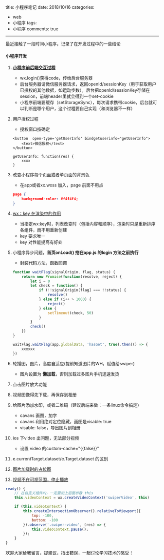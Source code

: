 title: 小程序笔记
date: 2018/10/16
categories:

- web
- 小程序
tags:
- 小程序
comments: true
---

最近接触了一段时间小程序，记录了在开发过程中的一些结论

#### 小程序开发
1. [**小程序前后端交互过程**](https://www.jianshu.com/p/0b03cbb73e6f)
    - wx.login()获得code，传给后台服务器
    - 后台服务器请微信服务器请求，返回openId/sessionKey（用于获取用户已授权的其他数据，如运动步数），后台把openId/sessionKey存储在session，前端header里就会得到一个set-cookie 
    - 小程序前端要缓存（setStorageSync），每次请求携带cookie，后台就可以判断是哪个用户，这个过程要自己实现（和浏览器不一样）
2. 用户授权过程
    - 授权窗口按确定
    ```php+HTML
    <button  open-type='getUserInfo' bindgetuserinfo="getUserInfo">
        <text>微信授权</text>
    </button>
    
    getUserInfo: function(res) {
        xxxx
    }
    ```
3. 改变小程序每个页面或者单页面的背景色
    - 在app或者xx.wxss 加入，page 前面不用点
    ```json
    page {
        background-color: #f4f4f4;
    }
    ```
4. [wx：key 在渲染中的作用](http://www.wxappclub.com/topic/536)

    - 当指定wx:key时，列表改变时（包括内容和顺序），渲染时只是重新排序各组件，而不用重新创建
    - key 要求唯一
    - key 对性能提高有好处
5. 小程序异步问题，**首页onLoad() 抢在app.js 的login 方法之前执行**
    - 封装代码方法，函数回调
    ```js
    function waitFlag(signalOrigin, flag, status) {
        return new Promise(function(resolve, reject) {
            let i = 0
            let check = function() {
                if (!!signalOrigin[flag] === !!status) {
                    resolve()
                } else if (i++ > 1000) {
                    reject()
                } else {
                    setTimeout(check, 50)
                }
            }
            check()
        })
    }

    waitFlag.waitFlag(app.globalData, 'hasGet', true).then(() => {
        xxxxxx
    })
    ```
6. 轮播图，图片，高度自适应(提前知道图片的WH，赋值给swiper)

    - 图片设置为 **懒加载**，否则加载过多图片手机迅速发烫
6. 点击图片放大功能
7. 视频图像得先下载，再保存到相册
14. 给图片添加水印，或者二维码（建议后端来做：一条linux命令搞定）
    - cavans 画图，加字
    - cavans 利用绝对定位隐藏，画图是visable: true
    - visable: false，导出图片到相册
10. ios 下video 出问题，无法部分视频

     - 设置 video 的custom-cache="{{false}}" 
16. e.currentTarget.dataset/e.Target.dataset 的区别
17. [图片加载时的占位图](https://juejin.im/post/5bae3a98f265da0aff17481b)
18. [视频不在可视范围，停止播放](https://juejin.im/post/5c4ee15cf265da61193c32f2)
```js
ready() {
    // 在自定义组件内，一定要加上后面参数 this
    this.videoContext = wx.createVideoContext('swiperVideo', this)

    if (this.videoContext) {
        this.createIntersectionObserver().relativeToViewport({
            top: -100,
            bottom: -100
        }).observe('.swiper-video', (res) => {
            this.videoContext.pause();
        });
    }
}
```

欢迎大家给我留言，提建议，指出错误，一起讨论学习技术的感受！

